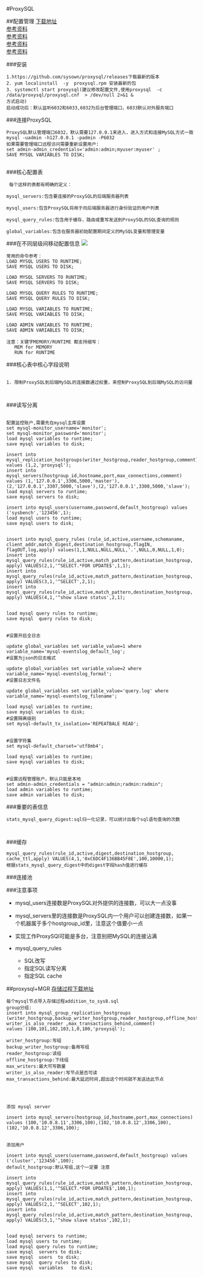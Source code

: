 #ProxySQL

##配置管理
[下载地址](https://github.com/sysown/proxysql/releases)   
[参考资料](https://github.com/sysown/proxysql)   
[参考资料](https://blog.51cto.com/sumongodb/2130453)   
[参考资料](https://proxysql.com/)   
[参考资料](http://idber.github.io/2018/08/28-ProxySQL%20%E5%AE%89%E8%A3%85%E9%85%8D%E7%BD%AE%E8%AF%A6%E8%A7%A3%E5%8F%8A%E8%AF%BB%E5%86%99%E5%88%86%E7%A6%BB%E3%80%81%E8%B4%9F%E8%BD%BD%E5%9D%87%E8%A1%A1.html)



###安装
```
1.https://github.com/sysown/proxysql/releases下载最新的版本
2. yum localinstall  -y  proxysql.rpm 安装最新的包
3. systemctl start proxysql(建议修改配置文件,使用proxysql  -c /data/proxysql/proxysql.cnf  > /dev/null 2>&1 & 
方式启动)
启动成功后：默认监听6032和6033,6032为后台管理端口，6033默认对外服务端口

```




###连接ProxySQL
```
ProxySQL默认管理端口6032，默认需要127.0.0.1来进入，进入方式和连接MySQL方式一致
mysql -uadmin -h127.0.0.1 -padmin -P6032
如果需要管理端口远程访问需要重新设置用户:
set admin-admin_credentials='admin:admin;myuser:myuser' ;
SAVE MYSQL VARIABLES TO DISK;


```

###核心配置表

```
 每个这样的表都有明确的定义：

mysql_servers:包含要连接的ProxySQL的后端服务器列表

mysql_users:包含ProxySQL将用于向后端服务器进行身份验证的用户列表

mysql_query_rules:包含用于缓存，路由或重写发送到ProxySQL的SQL查询的规则

global_variables:包含在服务器初始配置期间定义的MySQL变量和管理变量
```

###在不同层级间移动配置信息
![](images/19-proxysql/proxysql01.jpg)

```
常用的命令参考：
LOAD MYSQL USERS TO RUNTIME;
SAVE MYSQL USERS TO DISK;

LOAD MYSQL SERVERS TO RUNTIME;
SAVE MYSQL SERVERS TO DISK;

LOAD MYSQL QUERY RULES TO RUNTIME;
SAVE MYSQL QUERY RULES TO DISK;

LOAD MYSQL VARIABLES TO RUNTIME;
SAVE MYSQL VARIABLES TO DISK;

LOAD ADMIN VARIABLES TO RUNTIME;
SAVE ADMIN VARIABLES TO DISK;

注意：关键字MEMORY/RUNTIME 都支持缩写：
   MEM for MEMORY
   RUN for RUNTIME

```

###核心表中核心字段说明

```

1. 限制ProxySQL到后端MySQL的连接数通过权重，来控制ProxySQL到后端MySQL的访问量
    
    
```
###读写分离
```

配置监控账户,需要先在mysql主库设置
set mysql-monitor_username='monitor';
set mysql-monitor_password='monitor';
load mysql variables to runtime;
save mysql variables to disk;

insert into mysql_replication_hostgroups(writer_hostgroup,reader_hostgroup,comment) values (1,2,'proxysql');
insert into mysql_servers(hostgroup_id,hostname,port,max_connections,comment) values (1,'127.0.0.1',3306,5000,'master'),(2,'127.0.0.1',3307,5000,'slave'),(2,'127.0.0.1',3308,5000,'slave');
load mysql servers to runtime;
save mysql servers to disk;

insert into mysql_users(username,password,default_hostgroup) values ('sysbench','123456',1);
load mysql users to runtime;
save mysql users to disk;


insert into mysql_query_rules (rule_id,active,username,schemaname, client_addr,match_digest,destination_hostgroup,flagIN, flagOUT,log,apply) values(1,1,NULL,NULL,NULL,'.',NULL,0,NULL,1,0);
insert into mysql_query_rules(rule_id,active,match_pattern,destination_hostgroup, apply) VALUES(2,1,'^SELECT.*FOR UPDATE$',1,1);
insert into mysql_query_rules(rule_id,active,match_pattern,destination_hostgroup, apply) VALUES(3,1,'^SELECT',2,1);
insert into mysql_query_rules(rule_id,active,match_pattern,destination_hostgroup, apply) VALUES(4,1,'^show slave status',2,1);


load mysql query rules to runtime;
save mysql  query rules to disk;


#设置开启全日志

update global_variables set variable_value=1 where
variable_name='mysql-eventslog_default_log';
#设置为json的日志格式

update global_variables set variable_value=2 where
variable_name='mysql-eventslog_format';      
#设置日志文件名

update global_variables set variable_value='query.log' where
variable_name='mysql-eventslog_filename';

load mysql variables to runtime;
save mysql variables to disk;
#设置隔离级别
set mysql-default_tx_isolation='REPEATBALE READ';


#设置字符集
set mysql-default_charset='utf8mb4';

load mysql variables to runtime;
save mysql variables to disk;


#设置远程管理账户，默认只能是本地
set admin-admin_credentials = "admin:admin;radmin:radmin";
load admin variables to runtime;
save admin variables to disk;

```
###重要的表信息
```
stats_mysql_query_digest:sql归一化记录，可以统计出每个sql语句查询的次数



```


###缓存
```
mysql_query_rules(rule_id,active,digest,destination_hostgroup, cache_ttl,apply) VALUES(4,1,'0xC6DC4F136BB45F8E',100,10000,1);  
根据stats_mysql_query_digest中的digest字段hash值进行缓存
```
###连接池



###注意事项
- mysql_users连接数是ProxySQL对外提供的连接数，可以大一点没事
- mysql_servers里的连接数是ProxySQL内一个用户可以创建连接数，如果一个机器属于多个hostgroup_id里，注意这个值要小一点
- 实现工作ProxySQl可能是多台，注意别把MySQL的连接沾满

- mysql_query_rules
	- SQL改写
	- 指定SQL读写分离
	- 指定SQL cache
	



##proxysql+MGR
[存储过程下载地址](https://github.com/zhishutech/mysql_gr_routing_check.git)  
```
每个mysql节点导入存储过程addition_to_sys8.sql
group分组:
insert into mysql_group_replication_hostgroups (writer_hostgroup,backup_writer_hostgroup,reader_hostgroup,offline_hostgroup,max_writers, writer_is_also_reader ,max_transactions_behind,comment) 
values (100,101,102,103,1,0,100,'proxysql');

writer_hostgroup:写组
backup_writer_hostgroup:备用写组
reader_hostgroup:读组
offline_hostgroup:下线组
max_writers:最大可写数量
writer_is_also_reader:写节点是否可读
max_transactions_behind:最大延迟时间,超出这个时间就不发送达此节点




添加 mysql server 

insert into mysql_servers(hostgroup_id,hostname,port,max_connections) values (100,'10.0.8.11',3306,100),(102,'10.0.8.12',3306,100),(102,'10.0.8.12',3306,100);


添加用户

insert into mysql_users(username,password,default_hostgroup) values ('cluster','123456',100);
default_hostgroup:默认写组,这个一定要 注意

insert into mysql_query_rules(rule_id,active,match_pattern,destination_hostgroup, apply) VALUES(1,1,'^SELECT.*FOR UPDATE$',100,1);
insert into mysql_query_rules(rule_id,active,match_pattern,destination_hostgroup, apply) VALUES(2,1,'^SELECT',102,1);
insert into mysql_query_rules(rule_id,active,match_pattern,destination_hostgroup, apply) VALUES(3,1,'^show slave status',102,1);


load mysql servers to runtime;
load mysql users to runtime;
load mysql query rules to runtime;
save mysql  servers to disk;
save mysql  users  to disk;
save mysql  query rules to disk;
save mysql  variables   to disk;



```
